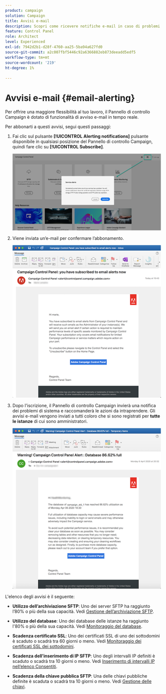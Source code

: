 ```yaml
---
product: campaign
solution: Campaign
title: Avvisi e-mail
description: Scopri come ricevere notifiche e-mail in caso di problemi con le istanze di Campaign
feature: Control Panel
role: Architect
level: Experienced
exl-id: 7942d2b1-d28f-4760-aa25-5ba94a627fd0
source-git-commit: a2c007fbf5446c92a6366882eb873deeadd5edf5
workflow-type: tm+mt
source-wordcount: '219'
ht-degree: 1%

---
```


# Avvisi e-mail {#email-alerting}

Per offrire una maggiore flessibilità al tuo lavoro, il Pannello di controllo Campaign è dotato di funzionalità di avviso e-mail in tempo reale.

Per abbonarti a questi avvisi, segui questi passaggi:

1. Fai clic sul pulsante **[!UICONTROL Alerting notifications]** pulsante disponibile in qualsiasi posizione del Pannello di controllo Campaign, quindi fare clic su **[!UICONTROL Subscribe]**.

   ![](assets/subscribing.png)

1. Viene inviata un’e-mail per confermare l’abbonamento.

   ![](assets/email_subscription.png)

1. Dopo l&#39;iscrizione, il Pannello di controllo Campaign invierà una notifica dei problemi di sistema e raccomanderà le azioni da intraprendere. Gli avvisi e-mail vengono inviati a tutti coloro che si sono registrati per **tutte le istanze** di cui sono amministratori.

   ![](assets/alert_sample.png)

L&#39;elenco degli avvisi è il seguente:

* **Utilizzo dell’archiviazione SFTP**: Uno dei server SFTP ha raggiunto l’80% o più della sua capacità. Vedi [Gestione dell’archiviazione SFTP](../../sftp/using/sftp-storage-management.md).

* **Utilizzo del database**: Uno dei database delle istanze ha raggiunto l&#39;80% o più della sua capacità. Vedi [Monitoraggio del database](../../performance-monitoring/using/database-monitoring.md).

* **Scadenza certificato SSL**: Uno dei certificati SSL di uno dei sottodomini è scaduto o scadrà tra 60 giorni o meno. Vedi [Monitoraggio dei certificati SSL dei sottodomini](../../subdomains-certificates/using/monitoring-ssl-certificates.md).

* **Scadenza dell’inserimento di IP SFTP**: Uno degli intervalli IP definiti è scaduto o scadrà tra 10 giorni o meno. Vedi [Inserimento di intervalli IP nell’elenco Consentiti](../../sftp/using/ip-range-allow-listing.md).

* **Scadenza della chiave pubblica SFTP**: Una delle chiavi pubbliche definite è scaduta o scadrà tra 10 giorni o meno. Vedi [Gestione delle chiavi](../../sftp/using/key-management.md).

<!--* **Long running Queries**: A query has been running for more than 24 hours on one of your instances. See [Monitoring active queries](database-active-queries.md).-->